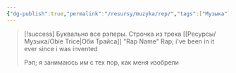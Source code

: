 ```yaml
---
{"dg-publish":true,"permalink":"/resursy/muzyka/rep/","tags":["Музыка"]}
---
```


> [!success] Буквально все рэперы. Строчка из трека [[Ресурсы/Музыка/Obie Trice\|Оби Трайса]] "Rap Name"
> Rap; i've been in it ever since i was invented
> 
> Рэп; я занимаюсь им с тех пор, как меня изобрели


